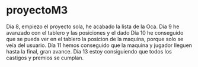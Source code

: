# proyectoM3
Día 8, empiezo el proyecto sola, he acabado la lista de la Oca.
Día 9 he avanzado con el tablero y las posiciones y el dado
Día 10 he conseguido que se pueda ver en el tablero la posicion de la maquina, porque solo se veía del usuario.
Día 11 hemos conseguido que la maquina y jugador lleguen hasta la final, gran avance.
Día 13 estoy consiguiendo que todos los castigos y premios se cumplan.
